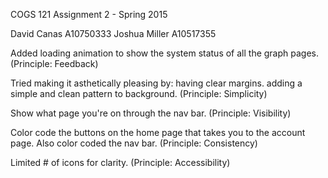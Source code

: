 COGS 121 Assignment 2 - Spring 2015

David Canas A10750333
Joshua Miller A10517355

Added loading animation to show the system status of all the graph pages. (Principle: Feedback)

Tried making it asthetically pleasing by: having clear margins. adding a simple and clean pattern to background. (Principle: Simplicity)

Show what page you're on through the nav bar. (Principle: Visibility)

Color code the buttons on the home page that takes you to the account page. Also color coded the nav bar. (Principle: Consistency)

Limited # of icons for clarity. (Principle: Accessibility)